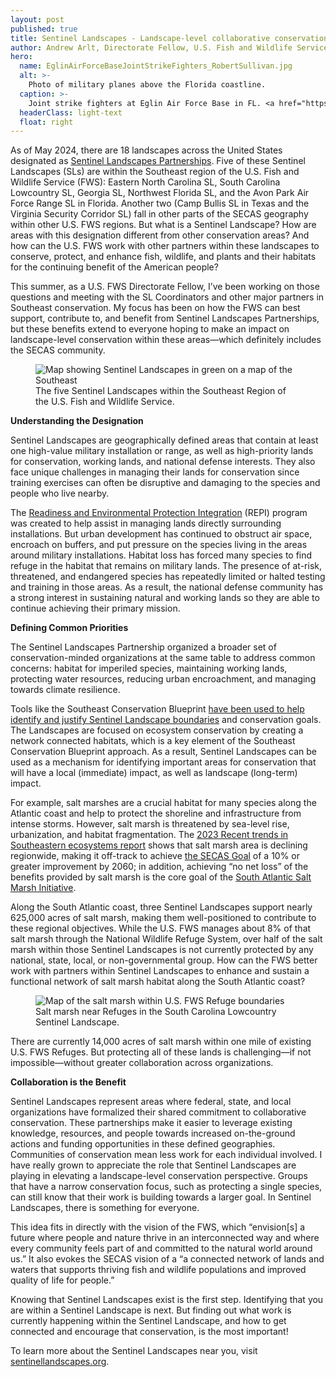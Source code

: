 ```yaml
---
layout: post
published: true
title: Sentinel Landscapes - Landscape-level collaborative conservation
author: Andrew Arlt, Directorate Fellow, U.S. Fish and Wildlife Service Southeast Region
hero:
  name: EglinAirForceBaseJointStrikeFighters_RobertSullivan.jpg
  alt: >-
    Photo of military planes above the Florida coastline.
  caption: >-
    Joint strike fighters at Eglin Air Force Base in FL. <a href="https://flickr.com/photos/my_public_domain_photos/35027434741/">Photo</a>: Robert Sullivan/Flickr, public domain.
  headerClass: light-text
  float: right
---
```

As of May 2024, there are 18 landscapes across the United States designated as [Sentinel Landscapes Partnerships](https://sentinellandscapes.org/). Five of these Sentinel Landscapes (SLs) are within the Southeast region of the U.S. Fish and Wildlife Service (FWS): Eastern North Carolina SL, South Carolina Lowcountry SL, Georgia SL, Northwest Florida SL, and the Avon Park Air Force Range SL in Florida. Another two (Camp Bullis SL in Texas and the Virginia Security Corridor SL) fall in other parts of the SECAS geography within other U.S. FWS regions. But what is a Sentinel Landscape? How are areas with this designation different from other conservation areas?<!--more--> And how can the U.S. FWS work with other partners within these landscapes to conserve, protect, and enhance fish, wildlife, and plants and their habitats for the continuing benefit of the American people?

This summer, as a U.S. FWS Directorate Fellow, I’ve been working on those questions and meeting with the SL Coordinators and other major partners in Southeast conservation. My focus has been on how the FWS can best support, contribute to, and benefit from Sentinel Landscapes Partnerships, but these benefits extend to everyone hoping to make an impact on landscape-level conservation within these areas—which definitely includes the SECAS community.

<figure>
  <img src="http://secassoutheast.org/images/R4_Map_blog.jpg" alt="Map showing Sentinel Landscapes in green on a map of the Southeast"/>
  <figcaption>The five Sentinel Landscapes within the Southeast Region of the U.S. Fish and Wildlife Service.</figcaption>
</figure>

**Understanding the Designation**

Sentinel Landscapes are geographically defined areas that contain at least one high-value military installation or range, as well as high-priority lands for conservation, working lands, and national defense interests. They also face unique challenges in managing their lands for conservation since training exercises can often be disruptive and damaging to the species and people who live nearby.

The [Readiness and Environmental Protection Integration](https://www.repi.mil/) (REPI) program was created to help assist in managing lands directly surrounding installations. But urban development has continued to obstruct air space, encroach on buffers, and put pressure on the species living in the areas around military installations. Habitat loss has forced many species to find refuge in the habitat that remains on military lands. The presence of at-risk, threatened, and endangered species has repeatedly limited or halted testing and training in those areas. As a result, the national defense community has a strong interest in sustaining natural and working lands so they are able to continue achieving their primary mission.

**Defining Common Priorities**

The Sentinel Landscapes Partnership organized a broader set of conservation-minded organizations at the same table to address common concerns: habitat for imperiled species, maintaining working lands, protecting water resources, reducing urban encroachment, and managing towards climate resilience. 

Tools like the Southeast Conservation Blueprint [have been used to help identify and justify Sentinel Landscape boundaries](https://secassoutheast.org/2023/04/20/The-South-Carolina-Lowcountry-Sentinel-Landscape) and conservation goals. The Landscapes are focused on ecosystem conservation by creating a network connected habitats, which is a key element of the Southeast Conservation Blueprint approach. As a result, Sentinel Landscapes can be used as a mechanism for identifying important areas for conservation that will have a local (immediate) impact, as well as landscape (long-term) impact.

For example, salt marshes are a crucial habitat for many species along the Atlantic coast and help to protect the shoreline and infrastructure from intense storms. However, salt marsh is threatened by sea-level rise, urbanization, and habitat fragmentation. The [2023 Recent trends in Southeastern ecosystems report](https://secassoutheast.org/pdf/SECAS-goal-report-2023.pdf) shows that salt marsh area is declining regionwide, making it off-track to achieve [the SECAS Goal](https://secassoutheast.org/our-goal) of a 10% or greater improvement by 2060; in addition, achieving “no net loss” of the benefits provided by salt marsh is the core goal of the [South Atlantic Salt Marsh Initiative](https://marshforward.org/). 

Along the South Atlantic coast, three Sentinel Landscapes support nearly 625,000 acres of salt marsh, making them well-positioned to contribute to these regional objectives. While the U.S. FWS manages about 8% of that salt marsh through the National Wildlife Refuge System, over half of the salt marsh within those Sentinel Landscapes is not currently protected by any national, state, local, or non-governmental group. How can the FWS better work with partners within Sentinel Landscapes to enhance and sustain a functional network of salt marsh habitat along the South Atlantic coast? 

<figure>
  <img src="http://secassoutheast.org/images/SCLCSL_blog.jpg" alt="Map of the salt marsh within U.S. FWS Refuge boundaries"/>
  <figcaption>Salt marsh near Refuges in the South Carolina Lowcountry Sentinel Landscape.</figcaption>
</figure>

There are currently 14,000 acres of salt marsh within one mile of existing U.S. FWS Refuges. But protecting all of these lands is challenging—if not impossible—without greater collaboration across organizations.

**Collaboration is the Benefit**

Sentinel Landscapes represent areas where federal, state, and local organizations have formalized their shared commitment to collaborative conservation. These partnerships make it easier to leverage existing knowledge, resources, and people towards increased on-the-ground actions and funding opportunities in these defined geographies. Communities of conservation mean less work for each individual involved.
I have really grown to appreciate the role that Sentinel Landscapes are playing in elevating a landscape-level conservation perspective. Groups that have a narrow conservation focus, such as protecting a single species, can still know that their work is building towards a larger goal. In Sentinel Landscapes, there is something for everyone. 

This idea fits in directly with the vision of the FWS, which “envision[s] a future where people and nature thrive in an interconnected way and where every community feels part of and committed to the natural world around us.” It also evokes the SECAS vision of a “a connected network of lands and waters that supports thriving fish and wildlife populations and improved quality of life for people.”

Knowing that Sentinel Landscapes exist is the first step. Identifying that you are within a Sentinel Landscape is next. But finding out what work is currently happening within the Sentinel Landscape, and how to get connected and encourage that conservation, is the most important!

To learn more about the Sentinel Landscapes near you, visit [sentinellandscapes.org](https://sentinellandscapes.org/).
